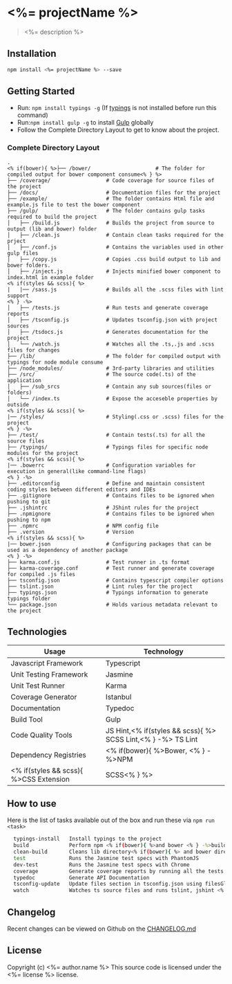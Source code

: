 # <%= projectName %> 
> <%= description %>

## Installation

```sh
npm install <%= projectName %> --save
```

## Getting Started

* Run: `npm install typings -g` (If [typings](https://www.npmjs.com/package/typings) is not installed before run this command)
* Run:`npm install gulp -g` to install [Gulp](https://www.npmjs.com/package/gulp) globally
* Follow the Complete Directory Layout to get to know about the project.

### Complete Directory Layout

```
.
<% if(bower){ %>├── /bower/                     # The folder for compiled output for bower component consume<% } %>
├── /coverage/                  # Code coverage for source files of the project
├── /docs/                      # Documentation files for the project
├── /example/                   # The folder contains Html file and example.js file to test the bower component
├── /gulp/                      # The folder contains gulp tasks required to build the project
│   ├── /build.js               # Builds the project from source to output (lib and bower) folder
│   ├── /clean.js               # Contain clean tasks required for the prject
│   ├── /conf.js                # Contains the variables used in other gulp files
│   ├── /copy.js                # Copies .css build output to lib and bower folders.
│   ├── /inject.js              # Injects minified bower component to index.html in example folder
<% if(styles && scss){ %>
|   |── /sass.js                # Builds all the .scss files with lint support
<% } -%>
│   ├── /tests.js               # Run tests and generate coverage reports
│   ├── /tsconfig.js            # Updates tsconfig.json with project sources
│   ├── /tsdocs.js              # Generates documentation for the project
│   └── /watch.js               # Watches all the .ts,.js and .scss files for changes
├── /lib/                       # The folder for compiled output with typings for node module consume
├── /node_modules/              # 3rd-party libraries and utilities
├── /src/                       # The source code(.ts) of the application
│   ├── /sub_srcs               # Contain any sub sources(files or folders)
│   └── /index.ts               # Expose the acceseble properties by outside
<% if(styles && scss){ %>
|── /styles/                    # Styling(.css or .scss) files for the project
<% } -%>
├── /test/                      # Contain tests(.ts) for all the source files
├── /typings/                   # Typings files for specific node modules for the project
<% if(styles && scss){ %>
|── .bowerrc                    # Configuration variables for execution in general(like command-line flags)
<% } -%>
├── .editorconfig               # Define and maintain consistent coding styles between different editors and IDEs
├── .gitignore                  # Contains files to be ignored when pushing to git
├── .jshintrc                   # JShint rules for the project
├── .npmignore                  # Contains files to be ignored when pushing to npm
├── .npmrc                      # NPM config file
├── .version                    # Version
<% if(styles && scss){ %>
|── bower.json                  # Configuring packages that can be used as a dependency of another package
<% } -%>
├── karma.conf.js               # Test runner in .ts format
├── karma-coverage.conf         # Test runner and generate coverage for compiled .js files
├── tsconfig.json               # Contains typescript compiler options
├── tslint.json                 # Lint rules for the project
├── typings.json                # Typings information to generate typings folder
└── package.json                # Holds various metadata relevant to the project
```

## Technologies

Usage          	            | Technology
--------------------------	| --------------------------
Javascript Framework        | Typescript
Unit Testing Framework     	| Jasmine
Unit Test Runner           	| Karma
Coverage Generator         	| Istanbul
Documentation              	| Typedoc
Build Tool                	| Gulp
Code Quality Tools         	| JS Hint,<% if(styles && scss){ %> SCSS Lint,<% } -%> TS Lint
Dependency Registries      	| <% if(bower){ %>Bower, <% } -%>NPM
<% if(styles && scss){ %>CSS Extension           	  | SCSS<% } %>


## How to use

Here is the list of tasks available out of the box and run these via `npm run <task>`
```sh
  typings-install   Install typings to the project
  build             Perform npm <% if(bower){ %>and bower <% } -%>build
  clean-build       Cleans lib directory<% if(bower){ %> and bower directory<% } %>
  test              Runs the Jasmine test specs with PhantomJS
  dev-test          Runs the Jasmine test specs with Chrome
  coverage          Generate coverage reports by running all the tests via karma
  typedoc           Generate API Documentation
  tsconfig-update   Update files section in tsconfig.json using filesGlob entries
  watch             Watches ts source files and runs tslint, jshint <% if(styles && scss){ %>and scss-lint <% } -%>on change
```
## Changelog
Recent changes can be viewed on Github on the [CHANGELOG.md](CHANGELOG.md)

## License

Copyright (c) <%= author.name %>
This source code is licensed under the <%= license %> license.
